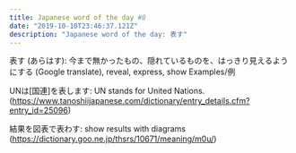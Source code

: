 ```yaml
---
title: Japanese word of the day #8
date: "2019-10-10T23:46:37.121Z"
description: "Japanese word of the day: 表す"
---
```


表す (あらはす): 今まで無かったもの、隠れているものを、はっきり見えるようにする (Google translate), reveal, express, show
Examples/例
	
UNは[国連]を表します: UN stands for United Nations. (https://www.tanoshiijapanese.com/dictionary/entry_details.cfm?entry_id=25096)

結果を図表で表わす: show results with diagrams (https://dictionary.goo.ne.jp/thsrs/10671/meaning/m0u/)